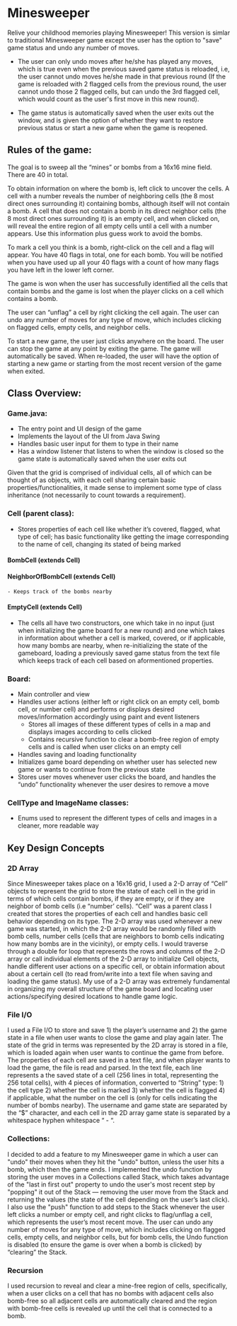 # Minesweeper 



Relive your childhood memories playing Minesweeper! This version is simlar to traditional Minesweeper game except the user has the option to "save" game status and undo 
any number of moves. 


- The user can only undo moves after he/she has played any moves, which is true even when the previous 
saved game status is reloaded, i.e, the user cannot undo moves he/she made in that previous round 
(If the game is reloaded with 2 flagged cells from the previous round, the user cannot undo those 2
flagged cells, but can undo the 3rd flagged cell, which would count as the user's first move in this new round). 

- The game status is automatically saved when the user exits out the window, and is given the option of 
whether they want to restore previous status or start a new game when the game is reopened.



## Rules of the game: 

The goal is to sweep all the “mines” or bombs from a 16x16 mine field. There are 40 in total. 

To obtain information on where the bomb is, left click to uncover the cells. A cell with a number reveals the number of neighboring cells (the 8 most direct ones surrounding it) containing bombs, although itself will not contain a bomb. A cell that does not contain a bomb in its direct neighbor cells (the 8 most direct ones surrounding it) is an empty cell, and when clicked on, will reveal the entire region of all empty cells until a cell with a number appears. Use this information plus guess work to avoid the bombs. 

To mark a cell you think is a bomb, right-click on the cell and a flag will appear. You have 40 flags in total, one for each bomb. You will be notified when you have used up all your 40 flags with a count of how many flags you have left in the lower left corner. 

The game is won when the user has successfully identified all the cells that contain bombs and the game is lost when the player clicks on a cell which contains a bomb. 

The user can “unflag” a cell by right clicking the cell again. The user can undo any number of moves for any type of move, which includes clicking on flagged cells, empty cells, and neighbor cells. 

To start a new game, the user just clicks anywhere on the board. The user can stop the game at any point by exiting the game. The game will automatically be saved. When re-loaded, the user will have the option of starting a new game or starting from the most recent version of the game when exited. 

## Class Overview: 

### Game.java: 
- The entry point and UI design of the game
- Implements the layout of the UI from Java Swing
- Handles basic user input for them to type in their name
- Has a window listener that listens to when the window is closed so the game state is automatically saved when the user exits out 

Given that the grid is comprised of individual cells, all of which can be thought of as objects, with each cell sharing certain basic properties/functionalities, it made sense to implement some type of class inheritance (not necessarily to count towards a requirement). 

### Cell (parent class): 
- Stores properties of each cell like whether it’s covered, flagged, what type of cell; has basic functionality like getting the image corresponding to the name of cell, changing its stated of being marked

#### BombCell (extends Cell)
#### NeighborOfBombCell (extends Cell)
    - Keeps track of the bombs nearby 
#### EmptyCell (extends Cell) 

- The cells all have two constructors, one which take in no input (just when initializing the game board for a new round) and one which takes in information about whether a cell is marked, covered, or if applicable, how many bombs are nearby, when re-initializing the state of the gameboard, loading a previously saved game status from the text file which keeps track of each cell based on aformentioned properties. 

### Board: 
- Main controller and view
- Handles user actions (either left or right click on an empty cell, bomb cell, or number cell) and performs or displays desired moves/information accordingly using paint and event listeners 
    - Stores all images of these different types of cells in a map and displays images according to cells clicked
    - Contains recursive function to clear a bomb-free region of empty cells and is called when user clicks on an empty cell 
- Handles saving and loading functionality
- Initializes game board depending on whether user has selected new game or wants to continue from the previous state
- Stores user moves whenever user clicks the board, and handles the “undo” functionality whenever the user desires to remove a move

### CellType and ImageName classes: 
- Enums used to represent the different types of cells and images in a cleaner, more readable way 


## Key Design Concepts

### 2D Array

Since Minesweeper takes place on a 16x16 grid, I used a 2-D array of “Cell” objects to represent the grid to store the state of each cell in the grid in terms of which cells contain bombs, if they are empty, or if they are neighbor of bomb cells (i.e “number’ cells). “Cell” was a parent class I created that stores the properties of each cell and handles basic cell behavior depending on its type. The 2-D array was used whenever a new game was started, in which the 2-D array would be randomly filled with bomb cells, number cells (cells that are neighbors to bomb cells indicating how many bombs are in the vicinity), or empty cells. I would traverse through a double for loop that represents the rows and columns of the 2-D array or call individual elements of the 2-D array to initialize Cell objects, handle different user actions on a specific cell, or obtain information about about a certain cell (to read from/write into a text file when saving and loading the game status). My use of a 2-D array was extremely fundamental in organizing my overall structure of the game board and locating user actions/specifying desired locations to handle game logic. 

### File I/O

I used a File I/O to store and save 1) the player’s username and 2) the game state in a file when user wants to close the game and play again later. The state of the grid in terms was represented by the 2D array is stored in a file, which is loaded again when user wants to continue the game from before. The properties of each cell are saved in a text file, and when player wants to load the game, the file is read and parsed. In the text file, each line represents a the saved state of a cell (256 lines in total, representing the 256 total cells), with 4 pieces of information, converted to “String” type: 1) the cell type 2) whether the cell is marked 3) whether the cell is flagged 4) if applicable, what the number on the cell is (only for cells indicating the number of bombs nearby). The username and game state are separated by the “$” character, and each cell in the 2D array game state is separated by a whitespace hyphen whitespace “ - “. 

 ### Collections: 

I decided to add a feature to my Minesweeper game in which a user can "undo" their moves when they hit the "undo" button, unless the user hits a bomb, which then the game ends. I implemented the undo function by storing the user moves in a Collections called Stack, which takes advantage of the "last in first out" property to undo the user's most recent step by "popping" it out of the Stack — removing the user move from the Stack and returning the values (the state of the cell depending on the user’s last click). I also use the "push" function to add steps to the Stack whenever the user left clicks a number or empty cell, and right clicks to flag/unflag a cell, which represents the user’s most recent move. The user can undo any number of moves for any type of move, which includes clicking on flagged cells, empty cells, and neighbor cells, but for bomb cells, the Undo function is disabled (to ensure the game is over when a bomb is clicked) by “clearing” the Stack. 

### Recursion

I used recursion to reveal and clear a mine-free region of cells, specifically, when a user clicks on a cell that has no bombs with adjacent cells also bomb-free so all adjacent cells are automatically cleared and the region with bomb-free cells is revealed up until the cell that is connected to a bomb. 
